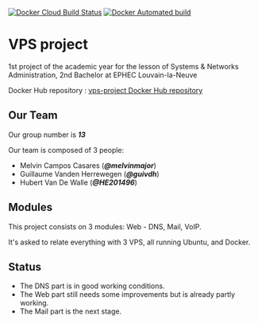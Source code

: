 [![Docker Cloud Build Status](https://img.shields.io/docker/cloud/build/melvinmajor/vps-project.svg?label=DockerHub%20build&logo=docker&style=popout-square)](https://cloud.docker.com/repository/docker/melvinmajor/vps-project/)
[![Docker Automated build](https://img.shields.io/docker/automated/melvinmajor/vps-project.svg?label=DockerHub%20automated%20build&logo=docker&style=popout-square&color=informational)](https://cloud.docker.com/repository/docker/melvinmajor/vps-project/)

# VPS project

1st project of the academic year for the lesson of Systems & Networks Administration, 2nd Bachelor at EPHEC Louvain-la-Neuve

Docker Hub repository : [vps-project Docker Hub repository](https://cloud.docker.com/repository/docker/melvinmajor/vps-project/)

## Our Team

Our group number is _**13**_

Our team is composed of 3 people:

- Melvin Campos Casares (_**@melvinmajor**_)
- Guillaume Vanden Herrewegen (_**@guivdh**_)
- Hubert Van De Walle (_**@HE201496**_)

## Modules

This project consists on 3 modules: Web - DNS, Mail, VoIP.

It's asked to relate everything with 3 VPS, all running Ubuntu, and Docker.

## Status

- The DNS part is in good working conditions.
- The Web part still needs some improvements but is already partly working.
- The Mail part is the next stage.
